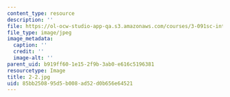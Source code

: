 ```yaml
---
content_type: resource
description: ''
file: https://ol-ocw-studio-app-qa.s3.amazonaws.com/courses/3-091sc-introduction-to-solid-state-chemistry-fall-2010/85bb250895d5b008ad52d0b656e64521_2-2.jpg
file_type: image/jpeg
image_metadata:
  caption: ''
  credit: ''
  image-alt: ''
parent_uid: b919ff60-1e15-2f9b-3ab0-e616c5196381
resourcetype: Image
title: 2-2.jpg
uid: 85bb2508-95d5-b008-ad52-d0b656e64521
---
```


